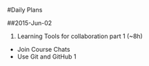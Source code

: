 #Daily Plans

##2015-Jun-02

1. Learning Tools for collaboration part 1 (~8h)
  * Join Course Chats
  * Use Git and GitHub 1
